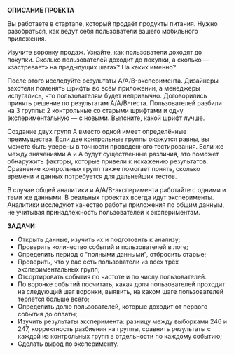 **ОПИСАНИЕ ПРОЕКТА**

Вы работаете в стартапе, который продаёт продукты питания. Нужно разобраться, как ведут себя пользователи вашего мобильного приложения.

Изучите воронку продаж. Узнайте, как пользователи доходят до покупки. Сколько пользователей доходит до покупки, а сколько — «застревает» на предыдущих шагах? На каких именно?

После этого исследуйте результаты A/A/B-эксперимента. Дизайнеры захотели поменять шрифты во всём приложении, а менеджеры испугались, что пользователям будет непривычно. Договорились принять решение по результатам A/A/B-теста. Пользователей разбили на 3 группы: 2 контрольные со старыми шрифтами и одну экспериментальную — с новыми. Выясните, какой шрифт лучше.

Создание двух групп A вместо одной имеет определённые преимущества. Если две контрольные группы окажутся равны, вы можете быть уверены в точности проведенного тестирования. Если же между значениями A и A будут существенные различия, это поможет обнаружить факторы, которые привели к искажению результатов. Сравнение контрольных групп также помогает понять, сколько времени и данных потребуется для дальнейших тестов.

В случае общей аналитики и A/A/B-эксперимента работайте с одними и теми же данными. В реальных проектах всегда идут эксперименты. Аналитики исследуют качество работы приложения по общим данным, не учитывая принадлежность пользователей к экспериментам.

**ЗАДАЧИ:**
- Открыть данные, изучить их и подготовить к анализу;
- Проверить количество событий и пользователей в логе;
- Определить период с "полными данными", отбросить старые;
- Проверить, что у вас есть пользователи из всех трёх экспериментальных групп;
- Отсортировать события по частоте и по числу пользователей.
- По воронке событий посчитать, какая доля пользователей проходит на следующий шаг воронки, выявить, на каком шаге пользователей теряется больше всего;
- Определить долю пользователей, которые доходит от первого события до оплаты;
- Изучить результаты эксперимента: разницу между выборками 246 и 247, корректность разбиения на группы, сравнить результаты с каждой из контрольных групп в отдельности по каждому событию;
- Сделать вывод по эксперименту.
